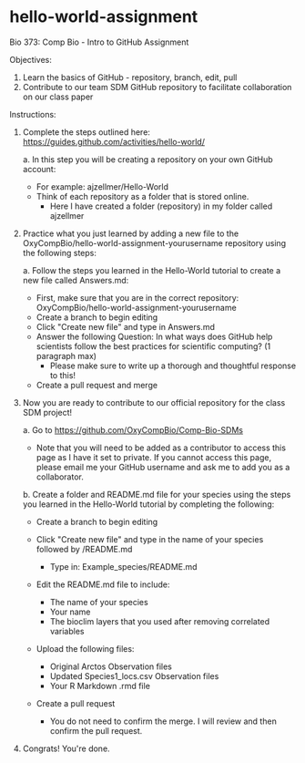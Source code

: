 # hello-world-assignment
Bio 373: Comp Bio - Intro to GitHub Assignment

Objectives:
 1. Learn the basics of GitHub - repository, branch, edit, pull
 2. Contribute to our team SDM GitHub repository to facilitate collaboration on our class paper

Instructions:
 1. Complete the steps outlined here: https://guides.github.com/activities/hello-world/
 
    a. In this step you will be creating a repository on your own GitHub account:
       - For example: ajzellmer/Hello-World
       - Think of each repository as a folder that is stored online.
           - Here I have created a folder (repository) in my folder called ajzellmer
 
 2. Practice what you just learned by adding a new file to the OxyCompBio/hello-world-assignment-yourusername repository using the following steps:
 
    a. Follow the steps you learned in the Hello-World tutorial to create a new file called Answers.md:
       - First, make sure that you are in the correct repository: OxyCompBio/hello-world-assignment-yourusername
       - Create a branch to begin editing
       - Click "Create new file" and type in Answers.md
       - Answer the following Question: In what ways does GitHub help scientists follow the best practices for scientific computing?
         (1 paragraph max)
            - Please make sure to write up a thorough and thoughtful response to this!
       - Create a pull request and merge
       
 3. Now you are ready to contribute to our official repository for the class SDM project!
 
    a. Go to https://github.com/OxyCompBio/Comp-Bio-SDMs
       - Note that you will need to be added as a contributor to access this page as I have it set to private. If you cannot access this page, please email me your GitHub username and ask me to add you as a collaborator.
 
    b. Create a folder and README.md file for your species using the steps you learned in the Hello-World tutorial by completing the following:
   
       - Create a branch to begin editing
    
       - Click "Create new file" and type in the name of your species followed by /README.md
           - Type in: Example_species/README.md
    
       - Edit the README.md file to include:
           - The name of your species
           - Your name
           - The bioclim layers that you used after removing correlated variables
    
       - Upload the following files:
           - Original Arctos Observation files
           - Updated Species1_locs.csv Observation files
           - Your R Markdown .rmd file
    
       - Create a pull request
           - You do not need to confirm the merge. I will review and then confirm the pull request.

  4. Congrats! You're done.
